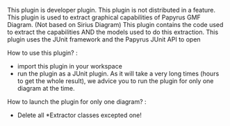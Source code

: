 This plugin is developer plugin.
This plugin is not distributed in a feature.
This plugin is used to extract graphical capabilities of Papyrus GMF Diagram. (Not based on Sirius Diagram)
This plugin contains the code used to extract the capabilities AND the models used to do this extraction. 
This plugin uses the JUnit framework and the Papyrus JUnit API to open 

How to use this plugin? : 
- import this plugin in your workspace
- run the plugin as a JUnit plugin. As it will take a very long times (hours to get the whole result), we advice you to run the plugin for only one diagram at the time. 

How to launch the plugin for only one diagram? : 
- Delete all *Extractor classes excepted one!


 


